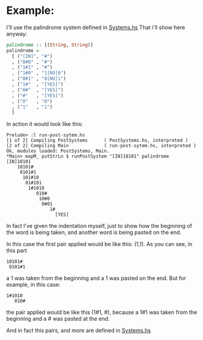 # Example:

I'll use the palindrome system defined in
[Systems.hs](https://github.com/Average-user/post-system-simulator/Systems.hs)
That i'll show here anyway:

```Haskell
palindrome :: [(String, String)]
palindrome =
  [ ("[IN]", "#")
  , ("0#0" , "#")
  , ("1#1" , "#")
  , ("1#0" , "1[NO]0")
  , ("0#1" , "0[NO]1")
  , ("1#"  , "[YES]")
  , ("0#"  , "[YES]")
  , ("#"   , "[YES]")
  , ("0"   , "0")
  , ("1"   , "1")
  ]
```
In action it would look like this:

```plain
Prelude> :l run-post-sytem.hs
[1 of 2] Compiling PostSystems      ( PostSystems.hs, interpreted )
[2 of 2] Compiling Main             ( run-post-sytem.hs, interpreted )
Ok, modules loaded: PostSystems, Main.
*Main> mapM_ putStrLn $ runPostSystem "[IN]10101" palindrome
[IN]10101
    10101#
     0101#1
      101#10
       01#101
        1#1010
           010#
            10#0
             0#01
                1#
                  [YES]
```
In fact I've given the indentation myself, just to show how the beginning of the
word is being taken, and another word is being pasted on the end.

In this case the first pair applied would be like this: (1,1). As you can see,
in this part
```plain
10101#
 0101#1
```
a 1 was taken from the beginning and a 1 was pasted on the end. But for example,
in this case:
```plain
1#1010
   010#
```
the pair applied would be like this (1#1, #), because a 1#1 was taken from the
beginning and a # was pasted at the end.

And in fact this pairs, and more are defined in
[Systems.hs](https://github.com/Average-user/post-system-simulator/Systems.hs)
